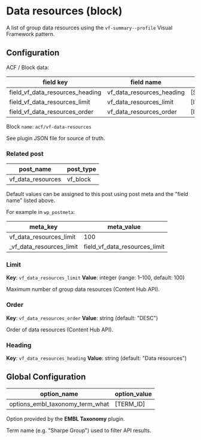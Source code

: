 # Data resources (block)

A list of group data resources using the `vf-summary--profile` Visual Framework pattern.

## Configuration

ACF / Block data:

| field key | field name | type |
| --------- | ---------- | ---- |
| field_vf_data_resources_heading | vf_data_resources_heading | [STRING] |
| field_vf_data_resources_limit | vf_data_resources_limit | [INT] |
| field_vf_data_resources_order | vf_data_resources_order | [INT] |

Block `name`: `acf/vf-data-resources`

See plugin JSON file for source of truth.

### Related post

| post_name | post_type |
| --------- | --------- |
| vf_data_resources | vf_block |

Default values can be assigned to this post using post meta and the "field name" listed above.

For example in `wp_postmeta`:

| meta_key | meta_value |
| -------- | ---------- |
| vf_data_resources_limit | 100 |
| \_vf_data_resources_limit | field_vf_data_resources_limit |

### Limit

**Key**: `vf_data_resources_limit`
**Value**: integer (range: 1–100, default: 100)

Maximum number of group data resources (Content Hub API).

### Order

**Key**: `vf_data_resources_order`
**Value**: string (default: "DESC")

Order of data resources (Content Hub API).

### Heading
**Key**: `vf_data_resources_heading`
**Value**: string (default: "Data resources")


## Global Configuration

| option_name | option_value |
| ----------- | ------------ |
| options_embl_taxonomy_term_what | [TERM_ID] |

Option provided by the **EMBL Taxonomy** plugin.

Term name (e.g. "Sharpe Group") used to filter API results.
